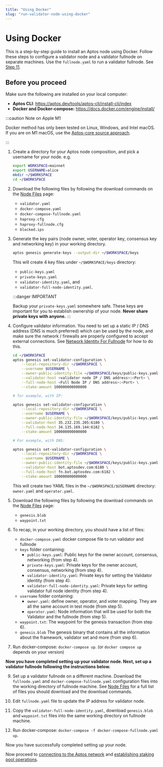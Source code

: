 ```yaml
---
title: "Using Docker"
slug: "run-validator-node-using-docker"
---
```


# Using Docker

This is a step-by-step guide to install an Aptos node using Docker. Follow these steps to configure a validator node and a validator fullnode on separate machines. Use the `fullnode.yaml` to run a validator fullnode. See [Step 11](#docker-vfn).

## Before you proceed

Make sure the following are installed on your local computer:

- **Aptos CLI**: https://aptos.dev/tools/aptos-cli/install-cli/index
- **Docker and Docker-compose:** https://docs.docker.com/engine/install/

:::caution Note on Apple M1

Docker method has only been tested on Linux, Windows, and Intel macOS. If you are on M1 macOS, use the [Aptos-core source approach](./using-source-code.md).

:::

1. Create a directory for your Aptos node composition, and pick a username for your node. e.g.

   ```bash
   export WORKSPACE=mainnet
   export USERNAME=alice
   mkdir ~/$WORKSPACE
   cd ~/$WORKSPACE
   ```

2. Download the following files by following the download commands on the [Node Files](../../../node-files-all-networks/node-files.md) page:

   - `validator.yaml`
   - `docker-compose.yaml`
   - `docker-compose-fullnode.yaml`
   - `haproxy.cfg`
   - `haproxy-fullnode.cfg`
   - `blocked.ips`

3. Generate the key pairs (node owner, voter, operator key, consensus key and networking key) in your working directory.

   ```bash
   aptos genesis generate-keys --output-dir ~/$WORKSPACE/keys
   ```

   This will create 4 key files under `~/$WORKSPACE/keys` directory:

   - `public-keys.yaml`
   - `private-keys.yaml`
   - `validator-identity.yaml`, and
   - `validator-full-node-identity.yaml`.

   :::danger IMPORTANT

   Backup your `private-keys.yaml` somewhere safe. These keys are important for you to establish ownership of your node. **Never share private keys with anyone.**
   :::

4. Configure validator information. You need to set up a static IP / DNS address (DNS is much preferred) which can be used by the node, and make sure the network / firewalls are properly configured to accept external connections. See [Network Identity For Fullnode](../../../full-node/network-identity-fullnode.md) for how to do this.

   ```bash
   cd ~/$WORKSPACE
   aptos genesis set-validator-configuration \
       --local-repository-dir ~/$WORKSPACE \
       --username $USERNAME \
       --owner-public-identity-file ~/$WORKSPACE/keys/public-keys.yaml \
       --validator-host <validator node IP / DNS address>:<Port> \
       --full-node-host <Full Node IP / DNS address>:<Port> \
       --stake-amount 100000000000000

   # for example, with IP:

   aptos genesis set-validator-configuration \
       --local-repository-dir ~/$WORKSPACE \
       --username $USERNAME \
       --owner-public-identity-file ~/$WORKSPACE/keys/public-keys.yaml \
       --validator-host 35.232.235.205:6180 \
       --full-node-host 34.135.169.144:6182 \
       --stake-amount 100000000000000

   # For example, with DNS:

   aptos genesis set-validator-configuration \
       --local-repository-dir ~/$WORKSPACE \
       --username $USERNAME \
       --owner-public-identity-file ~/$WORKSPACE/keys/public-keys.yaml \
       --validator-host bot.aptosdev.com:6180 \
       --full-node-host fn.bot.aptosdev.com:6182 \
       --stake-amount 100000000000000
   ```

   This will create two YAML files in the `~/$WORKSPACE/$USERNAME` directory: `owner.yaml` and `operator.yaml`.

5. Download the following files by following the download commands on the [Node Files](../../../node-files-all-networks/node-files.md) page:

   - `genesis.blob`
   - `waypoint.txt`

6. <span id="docker-files">To recap, in your working directory, you should have a list of files:</span>

   - `docker-compose.yaml` docker compose file to run validator and fullnode
   - `keys` folder containing:
     - `public-keys.yaml`: Public keys for the owner account, consensus, networking (from step 4).
     - `private-keys.yaml`: Private keys for the owner account, consensus, networking (from step 4).
     - `validator-identity.yaml`: Private keys for setting the Validator identity (from step 4).
     - `validator-full-node-identity.yaml`: Private keys for setting validator full node identity (from step 4).
   - `username` folder containing:
     - `owner.yaml`: define owner, operator, and voter mapping. They are all the same account in test mode (from step 5).
     - `operator.yaml`: Node information that will be used for both the Validator and the fullnode (from step 5).
   - `waypoint.txt`: The waypoint for the genesis transaction (from step 6).
   - `genesis.blob` The genesis binary that contains all the information about the framework, validator set and more (from step 6).

7. Run docker-compose: `docker-compose up`. (or `docker compose up` depends on your version)

**Now you have completed setting up your validator node. Next, set up a validator fullnode following the instructions below.**

9. <span id="docker-vfn">Set up a validator fullnode on a different machine. Download the `fullnode.yaml` and `docker-compose-fullnode.yaml` configuration files into the working directory of fullnode machine.</span> See [Node Files](../../../node-files-all-networks/node-files.md) for a full list of files you should download and the download commands.

10. Edit `fullnode.yaml` file to update the IP address for validator node.

11. Copy the `validator-full-node-identity.yaml`, download `genesis.blob` and `waypoint.txt` files into the same working directory on fullnode machine.

12. Run docker-compose: `docker-compose -f docker-compose-fullnode.yaml up`.

Now you have successfully completed setting up your node.

Now proceed to [connecting to the Aptos network](../connect-to-aptos-network.md) and [establishing staking pool operations](../staking-pool-operations.md).

<!-- 1.  Optional: if you need to block an ip address simply add it to the bottom of blocked.ips and reload haproxy -->
